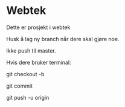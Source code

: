 # Webtek

Dette er prosjekt i webtek

Husk å lag ny branch når dere skal gjøre noe.

Ikke push til master.

Hvis dere bruker terminal:

git checkout -b <navn>

git commit

git push -u origin <navn>
